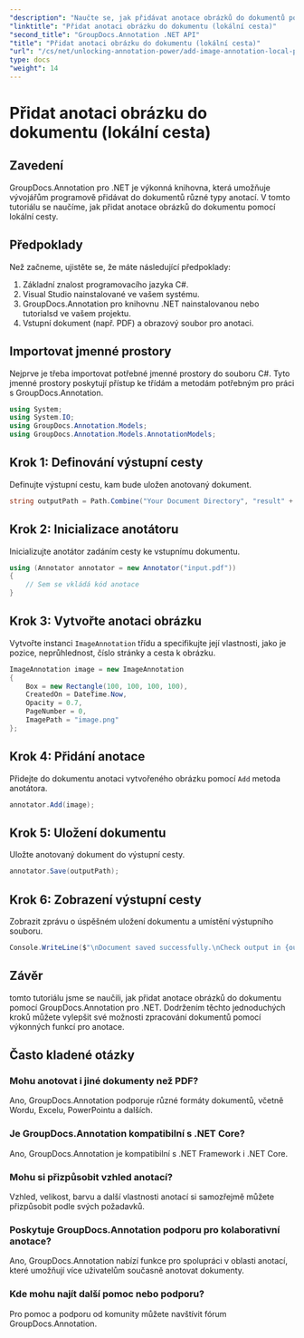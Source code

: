 ```yaml
---
"description": "Naučte se, jak přidávat anotace obrázků do dokumentů pomocí nástroje GroupDocs.Annotation pro .NET. Snadno vylepšete možnosti zpracování dokumentů."
"linktitle": "Přidat anotaci obrázku do dokumentu (lokální cesta)"
"second_title": "GroupDocs.Annotation .NET API"
"title": "Přidat anotaci obrázku do dokumentu (lokální cesta)"
"url": "/cs/net/unlocking-annotation-power/add-image-annotation-local-path/"
type: docs
"weight": 14
---
```


# Přidat anotaci obrázku do dokumentu (lokální cesta)

## Zavedení
GroupDocs.Annotation pro .NET je výkonná knihovna, která umožňuje vývojářům programově přidávat do dokumentů různé typy anotací. V tomto tutoriálu se naučíme, jak přidat anotace obrázků do dokumentu pomocí lokální cesty.
## Předpoklady
Než začneme, ujistěte se, že máte následující předpoklady:
1. Základní znalost programovacího jazyka C#.
2. Visual Studio nainstalované ve vašem systému.
3. GroupDocs.Annotation pro knihovnu .NET nainstalovanou nebo tutorialsd ve vašem projektu.
4. Vstupní dokument (např. PDF) a obrazový soubor pro anotaci.
## Importovat jmenné prostory
Nejprve je třeba importovat potřebné jmenné prostory do souboru C#. Tyto jmenné prostory poskytují přístup ke třídám a metodám potřebným pro práci s GroupDocs.Annotation.
```csharp
using System;
using System.IO;
using GroupDocs.Annotation.Models;
using GroupDocs.Annotation.Models.AnnotationModels;
```

## Krok 1: Definování výstupní cesty
Definujte výstupní cestu, kam bude uložen anotovaný dokument.
```csharp
string outputPath = Path.Combine("Your Document Directory", "result" + Path.GetExtension("input.pdf"));
```
## Krok 2: Inicializace anotátoru
Inicializujte anotátor zadáním cesty ke vstupnímu dokumentu.
```csharp
using (Annotator annotator = new Annotator("input.pdf"))
{
    // Sem se vkládá kód anotace
}
```
## Krok 3: Vytvořte anotaci obrázku
Vytvořte instanci `ImageAnnotation` třídu a specifikujte její vlastnosti, jako je pozice, neprůhlednost, číslo stránky a cesta k obrázku.
```csharp
ImageAnnotation image = new ImageAnnotation
{
    Box = new Rectangle(100, 100, 100, 100),
    CreatedOn = DateTime.Now,
    Opacity = 0.7,
    PageNumber = 0,
    ImagePath = "image.png"
};
```
## Krok 4: Přidání anotace
Přidejte do dokumentu anotaci vytvořeného obrázku pomocí `Add` metoda anotátora.
```csharp
annotator.Add(image);
```
## Krok 5: Uložení dokumentu
Uložte anotovaný dokument do výstupní cesty.
```csharp
annotator.Save(outputPath);
```
## Krok 6: Zobrazení výstupní cesty
Zobrazit zprávu o úspěšném uložení dokumentu a umístění výstupního souboru.
```csharp
Console.WriteLine($"\nDocument saved successfully.\nCheck output in {outputPath}.");
```

## Závěr
tomto tutoriálu jsme se naučili, jak přidat anotace obrázků do dokumentu pomocí GroupDocs.Annotation pro .NET. Dodržením těchto jednoduchých kroků můžete vylepšit své možnosti zpracování dokumentů pomocí výkonných funkcí pro anotace.
## Často kladené otázky
### Mohu anotovat i jiné dokumenty než PDF?
Ano, GroupDocs.Annotation podporuje různé formáty dokumentů, včetně Wordu, Excelu, PowerPointu a dalších.
### Je GroupDocs.Annotation kompatibilní s .NET Core?
Ano, GroupDocs.Annotation je kompatibilní s .NET Framework i .NET Core.
### Mohu si přizpůsobit vzhled anotací?
Vzhled, velikost, barvu a další vlastnosti anotací si samozřejmě můžete přizpůsobit podle svých požadavků.
### Poskytuje GroupDocs.Annotation podporu pro kolaborativní anotace?
Ano, GroupDocs.Annotation nabízí funkce pro spolupráci v oblasti anotací, které umožňují více uživatelům současně anotovat dokumenty.
### Kde mohu najít další pomoc nebo podporu?
Pro pomoc a podporu od komunity můžete navštívit fórum GroupDocs.Annotation.